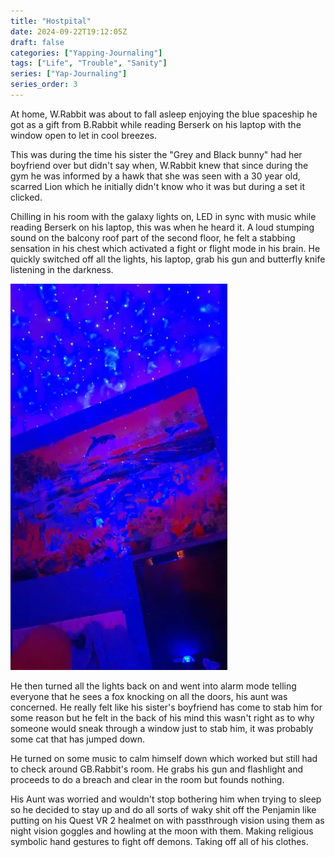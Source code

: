 ```yaml
---
title: "Hostpital"
date: 2024-09-22T19:12:05Z
draft: false
categories: ["Yapping-Journaling"]
tags: ["Life", "Trouble", "Sanity"]
series: ["Yap-Journaling"]
series_order: 3
---
```


At home, W.Rabbit was about to fall asleep enjoying the blue spaceship he got as a gift from B.Rabbit while reading Berserk on his laptop with the window open to let in cool breezes.

This was during the time his sister the "Grey and Black bunny" had her boyfriend over but didn't say when, W.Rabbit knew that since during the gym he was informed by a hawk that she was seen with a 30 year old, scarred Lion which he initially didn't know who it was but during a set it clicked.

Chilling in his room with the galaxy lights on, LED in sync with music while reading Berserk on his laptop, this was when he heard it. A loud stumping sound on the balcony roof part of the second floor, he felt a stabbing sensation in his chest which activated a fight or flight mode in his brain. He quickly switched off all the lights, his laptop, grab his gun and butterfly knife listening in the darkness.

![alt text](Galaxy-Lights.png)

He then turned all the lights back on and went into alarm mode telling everyone that he sees a fox knocking on all the doors, his aunt was concerned. He really felt like his sister's boyfriend has come to stab him for some reason but he felt in the back of his mind this wasn't right as to why someone would sneak through a window just to stab him, it was probably some cat that has jumped down.

He turned on some music to calm himself down which worked but still had to check around GB.Rabbit's room. He grabs his gun and flashlight and proceeds to do a breach and clear in the room but founds nothing.

His Aunt was worried and wouldn't stop bothering him when trying to sleep so he decided to stay up and do all sorts of waky shit off the Penjamin like putting on his Quest VR 2 healmet on with passthrough vision using them as night vision goggles and howling at the moon with them. Making religious symbolic hand gestures to fight off demons. Taking off all of his clothes.